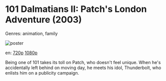 # 101 Dalmatians II: Patch's London Adventure (2003)

Genres: animation, family

![poster](http://image.tmdb.org/t/p/w500/7R1ICwPe7ZTXL1CGj12bP9DL2JR.jpg)

en:
  [720p](magnet:?xt=urn:btih:6E572E1F3D1E2695DF3E7BFC62552B00DFF6418A&tr=udp://glotorrents.pw:6969/announce&tr=udp://tracker.opentrackr.org:1337/announce&tr=udp://torrent.gresille.org:80/announce&tr=udp://tracker.openbittorrent.com:80&tr=udp://tracker.coppersurfer.tk:6969&tr=udp://tracker.leechers-paradise.org:6969&tr=udp://p4p.arenabg.ch:1337&tr=udp://tracker.internetwarriors.net:1337)
  [1080p](magnet:?xt=urn:btih:6EC1B4C27F8EEE50C1D981C21765D6EFD08F4DD6&tr=udp://glotorrents.pw:6969/announce&tr=udp://tracker.opentrackr.org:1337/announce&tr=udp://torrent.gresille.org:80/announce&tr=udp://tracker.openbittorrent.com:80&tr=udp://tracker.coppersurfer.tk:6969&tr=udp://tracker.leechers-paradise.org:6969&tr=udp://p4p.arenabg.ch:1337&tr=udp://tracker.internetwarriors.net:1337)
  


Being one of 101 takes its toll on Patch, who doesn't feel unique. When he's accidentally left behind on moving day, he meets his idol, Thunderbolt, who enlists him on a publicity campaign.